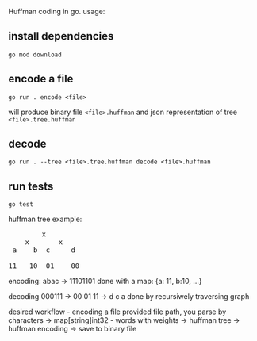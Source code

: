 Huffman coding in go. usage:

## install dependencies
```
go mod download
```

## encode a file
```
go run . encode <file>
```
will produce binary file `<file>.huffman` and json representation of tree `<file>.tree.huffman`

## decode
```
go run . --tree <file>.tree.huffman decode <file>.huffman
```

## run tests
```
go test
```

huffman tree example:
<pre>
        x
    x       x
 a    b  c     d

11   10  01    00
</pre>

encoding: abac -> 11101101
done with a map: {a: 11, b:10, ...}

decoding 000111 -> 00 01 11 -> d c a
done by recursiwely traversing graph

desired workflow - encoding a file
provided file path, you parse by characters
-> map[string]int32 - words with weights -> huffman tree -> huffman encoding -> save to binary file

